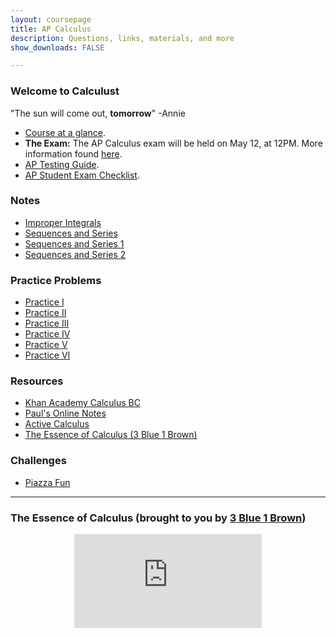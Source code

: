 ```yaml
---
layout: coursepage
title: AP Calculus
description: Questions, links, materials, and more 
show_downloads: FALSE

---
```


### Welcome to Calculust 
"The sun will come out, **tomorrow**" -Annie 

* <a href="https://MerrickMath.github.io/Calculus/CalcTopics.pdf"> Course at a glance</a>.
* **The Exam:** The AP Calculus exam will be held on May 12, at 12PM. More information found <a href="https://MerrickMath.github.io/Calculus/exam2020.pdf"> here</a>.
* <a href="https://MerrickMath.github.io/Calculus/testguide.pdf"> AP Testing Guide</a>.
* <a href="https://MerrickMath.github.io/Calculus/examchecklist.pdf"> AP Student Exam Checklist</a>. 

### Notes 
* <a href="https://MerrickMath.github.io/Calculus/Notes/ImproperIntegrals.pdf"> Improper Integrals </a>
* <a href="https://MerrickMath.github.io/Calculus/Notes/Sequences%20and%20series%20.pdf"> Sequences and Series </a>
* <a href="https://MerrickMath.github.io/Calculus/Notes/Sequences%20and%20Series%201.pdf"> Sequences and Series 1 </a>
* <a href="https://MerrickMath.github.io/Calculus/Notes/Sequences%20and%20series%202.pdf"> Sequences and Series 2 </a>

### Practice Problems 
* <a href="https://MerrickMath.github.io/Calculus/Notes/practice1.pdf"> Practice I </a>
* <a href="https://MerrickMath.github.io/Calculus/Notes/practice2.pdf"> Practice II </a>
* <a href="https://MerrickMath.github.io/Calculus/Notes/practice3.pdf"> Practice III </a>
* <a href="https://MerrickMath.github.io/Calculus/Notes/Practice4.pdf"> Practice IV </a>
* <a href="https://MerrickMath.github.io/Calculus/Notes/Practice5.pdf"> Practice V </a>
* <a href="https://MerrickMath.github.io/Calculus/Notes/Practice6.pdf"> Practice VI </a>

### Resources 
* <a href="https://www.khanacademy.org/math/ap-calculus-bc"> Khan Academy Calculus BC </a>
* <a href="http://tutorial.math.lamar.edu"> Paul's Online Notes </a>
* <a href="https://activecalculus.org/single/frontmatter.html"> Active Calculus </a>
* <a href="https://www.youtube.com/watch?v=WUvTyaaNkzM"> The Essence of Calculus (3 Blue 1 Brown) </a>

### Challenges 
* <a href="https://MerrickMath.github.io/Calculus/Projects/PiazzaFun.pdf"> Piazza Fun </a>

---

### The Essence of Calculus (brought to you by <a href="https://www.youtube.com/channel/UCYO_jab_esuFRV4b17AJtAw"> 3 Blue 1 Brown</a>)
<p align="center"> 
  <iframe src="https://www.youtube.com/embed/WUvTyaaNkzM" frameborder="0" allow="accelerometer; autoplay; encrypted-media; gyroscope; picture-in-picture" allowfullscreen class="vid"></iframe> </p>
